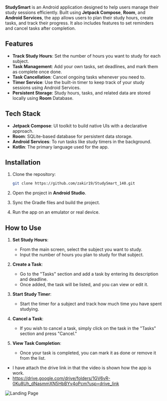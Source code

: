 
**StudySmart** is an Android application designed to help users manage their study sessions efficiently. Built using **Jetpack Compose**, **Room**, and **Android Services**, the app allows users to plan their study hours, create tasks, and track their progress. It also includes features to set reminders and cancel tasks after completion.

## Features

- **Track Study Hours**: Set the number of hours you want to study for each subject.
- **Task Management**: Add your own tasks, set deadlines, and mark them as complete once done.
- **Task Cancellation**: Cancel ongoing tasks whenever you need to.
- **Timer Service**: Use the built-in timer to keep track of your study sessions using Android Services.
- **Persistent Storage**: Study hours, tasks, and related data are stored locally using **Room** Database.

## Tech Stack

- **Jetpack Compose**: UI toolkit to build native UIs with a declarative approach.
- **Room**: SQLite-based database for persistent data storage.
- **Android Services**: To run tasks like study timers in the background.
- **Kotlin**: The primary language used for the app.


## Installation

1. Clone the repository:
    ```bash
    git clone https://github.com/zakir19/StudySmart_140.git
    ```

2. Open the project in **Android Studio**.

3. Sync the Gradle files and build the project.

4. Run the app on an emulator or real device.

## How to Use

1. **Set Study Hours**:
    - From the main screen, select the subject you want to study.
    - Input the number of hours you plan to study for that subject.

2. **Create a Task**:
    - Go to the "Tasks" section and add a task by entering its description and deadline.
    - Once added, the task will be listed, and you can view or edit it.

3. **Start Study Timer**:
    - Start the timer for a subject and track how much time you have spent studying.

4. **Cancel a Task**:
    - If you wish to cancel a task, simply click on the task in the "Tasks" section and press "Cancel."

5. **View Task Completion**:
    - Once your task is completed, you can mark it as done or remove it from the list.

- I have attach the drive link in that the video is shown how the app is work. 
- https://drive.google.com/drive/folders/1GV6vR-0Ku8Uh_dNasmmXN5HbBYv4oPcm?usp=drive_link

![Landing Page](https://github.com/zakir19/StudySmart/landing%20page.jpg)

